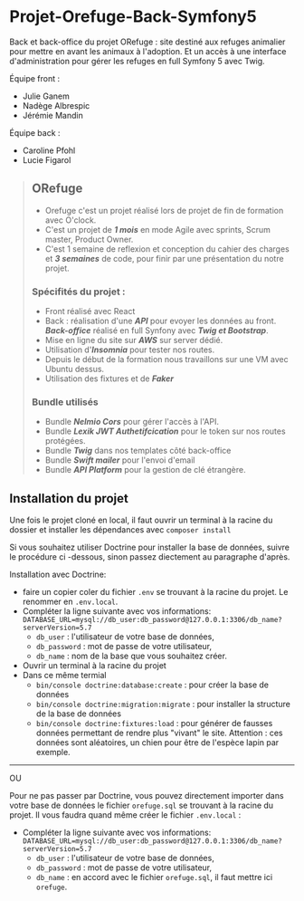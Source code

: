 # Projet-Orefuge-Back-Symfony5
Back et back-office du projet ORefuge : site destiné aux refuges animalier pour mettre en avant les animaux à l'adoption. Et un accès à une interface d'administration pour gérer les refuges en full Symfony 5 avec Twig. 

Équipe front : 
- Julie Ganem
- Nadège Albrespic
- Jérémie Mandin

Équipe back : 
- Caroline Pfohl
- Lucie Figarol 

> ## ORefuge
> - Orefuge c'est un projet réalisé lors de projet de fin de formation avec O'clock. 
> - C'est un projet de ***1 mois*** en mode Agile avec sprints, Scrum master, Product Owner. 
> - C'est 1 semaine de reflexion et conception du cahier des charges et ***3 semaines*** de code, pour finir par une présentation du notre projet. 
>
> ### Spécifités du projet :
> - Front réalisé avec React 
> - Back : réalisation d'une ***API*** pour evoyer les données au front. ***Back-office*** réalisé en full Synfony avec ***Twig et Bootstrap***.
> - Mise en ligne du site sur ***AWS*** sur server dédié.
> - Utilisation d'***Insomnia*** pour tester nos routes.
> - Depuis le début de la formation nous travaillons sur une VM avec Ubuntu dessus.
> - Utilisation des fixtures et de ***Faker***
> 
> ### Bundle utilisés
> - Bundle ***Nelmio Cors*** pour gérer l'accès à l'API. 
> - Bundle ***Lexik JWT Authetifcication*** pour le token sur nos routes protégées.
> - Bundle ***Twig*** dans nos templates côté back-office
> - Bundle ***Swift mailer*** pour l'envoi d'email
> - Bundle ***API Platform*** pour la gestion de clé étrangère.
> 


## Installation du projet 

Une fois le projet cloné en local, il faut ouvrir un terminal à la racine du dossier et  installer les dépendances avec  `composer install`

Si vous souhaitez utiliser Doctrine pour installer la base de données, suivre le procédure ci -dessous, sinon passez diectement au paragraphe d'après.

Installation avec Doctrine: 
- faire un copier coler du fichier `.env` se trouvant à la racine du projet. Le renommer en `.env.local`.
- Compléter la ligne suivante avec vos informations: `DATABASE_URL=mysql://db_user:db_password@127.0.0.1:3306/db_name?serverVersion=5.7`
  - `db_user` : l'utilisateur de votre base de données,
  -  `db_password` : mot de passe de votre utilisateur,
  -  `db_name` : nom de la base que vous souhaitez créer.
-  Ouvrir un terminal à la racine du projet
-  Dans ce même termial
   -  `bin/console doctrine:database:create` : pour créer la base de données
   -  `bin/console doctrine:migration:migrate` : pour installer la structure de la base de données
   -  `bin/console doctrine:fixtures:load` : pour générer de fausses données permettant de rendre plus "vivant" le site. Attention : ces données sont aléatoires, un chien pour être de l'espèce lapin par exemple. 
___
OU 

Pour ne pas passer par Doctrine, vous pouvez directement importer dans votre base de données le fichier `orefuge.sql` se trouvant à la racine du projet. Il vous faudra quand même créer le fichier `.env.local` :
- Compléter la ligne suivante avec vos informations: `DATABASE_URL=mysql://db_user:db_password@127.0.0.1:3306/db_name?serverVersion=5.7`
  - `db_user` : l'utilisateur de votre base de données,
  -  `db_password` : mot de passe de votre utilisateur,
  -  `db_name` : en accord avec le fichier `orefuge.sql`, il faut mettre ici `orefuge`.
